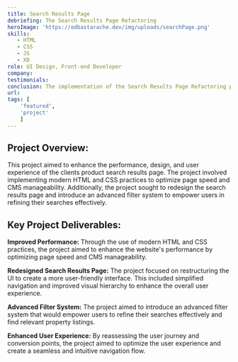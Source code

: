 ```yaml
---
title: Search Results Page
debriefing: The Search Results Page Refactoring
heroImage: 'https://edbastarache.dev/img/uploads/searchPage.png'
skills:
   - HTML
   - CSS
   - JS
   - XD
role: UI Design, Front-end Developer
company: 
testimonials:
conclusion: The implementation of the Search Results Page Refactoring project is expected to bring significant improvements to the client's website. The redesigned search results page, modern HTML and CSS implementation, advanced filter system, and enhanced user experience are anticipated to drive increased user engagement and improved conversion rates. The project has successfully leveraged competitor analysis and valuable research insights to ensure that the client's website stands out from the competition.
url:
tags: [
	'featured',
	'project'
	]
---
```


## Project Overview:
This project aimed to enhance the performance, design, and user experience of the clients product search results page. The project involved implementing modern HTML and CSS practices to optimize page speed and CMS manageability. Additionally, the project sought to redesign the search results page and introduce an advanced filter system to empower users in refining their searches effectively.

## Key Project Deliverables:
**Improved Performance:** Through the use of modern HTML and CSS practices, the project aimed to enhance the website's performance by optimizing page speed and CMS manageability.

**Redesigned Search Results Page:** The project focused on restructuring the UI to create a more user-friendly interface. This included simplified navigation and improved visual hierarchy to enhance the overall user experience.

**Advanced Filter System:** The project aimed to introduce an advanced filter system that would empower users to refine their searches effectively and find relevant property listings.

**Enhanced User Experience:** By reassessing the user journey and conversion points, the project aimed to optimize the user experience and create a seamless and intuitive navigation flow.

